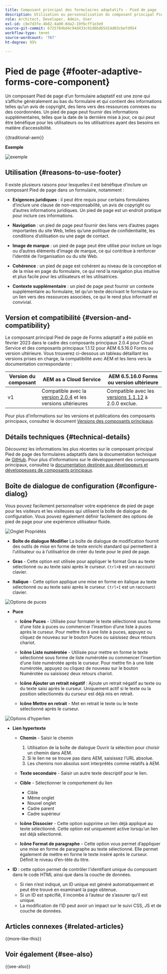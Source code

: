 ```yaml
---
title: Composant principal des formulaires adaptatifs - Pied de page
description: Utilisation ou personnalisation du composant principal Pied de page des formulaires adaptatifs.
role: Architect, Developer, Admin, User
exl-id: c8e7d3fe-4b82-4a80-8da2-19f6cff1e3e9
source-git-commit: 6725784bd4c94d433c91d6bd65d14d03cbefd954
workflow-type: tm+mt
source-wordcount: '767'
ht-degree: 95%

---
```



# Pied de page {#footer-adaptive-forms-core-component}

Un composant Pied de page d’un formulaire adaptatif est une zone qui s’affiche généralement au bas du formulaire et qui contient des informations telles qu’un avis de copyright, des liens vers des ressources connexes ou des coordonnées. Un pied de page peut fournir des informations supplémentaires, telles que la date de la dernière mise à jour, ce qui peut être bénéfique pour les utilisateurs ou les utilisatrices ayant des besoins en matière d’accessibilité.

{{traditional-aem}}

**Exemple**

![exemple](/help/adaptive-forms/assets/footer.png)

## Utilisation {#reasons-to-use-footer}

Il existe plusieurs raisons pour lesquelles il est bénéfique d’inclure un composant Pied de page dans un formulaire, notamment :

- **Exigences juridiques** : il peut être requis pour certains formulaires d’inclure une clause de non-responsabilité, un avis de copyright ou d’autres informations juridiques. Un pied de page est un endroit pratique pour inclure ces informations.

- **Navigation** : un pied de page peut fournir des liens vers d’autres pages importantes du site Web, telles qu’une politique de confidentialité, les conditions d’utilisation ou une page de contact.

- **Image de marque** : un pied de page peut être utilisé pour inclure un logo ou d’autres éléments d’image de marque, ce qui contribue à renforcer l’identité de l’organisation ou du site Web.

- **Cohérence** : un pied de page est cohérent au niveau de la conception et de la mise en page du formulaire, ce qui rend la navigation plus intuitive et plus facile pour les utilisateurs et les utilisatrices.

- **Contexte supplémentaire** : un pied de page peut fournir un contexte supplémentaire au formulaire, tel qu’un texte décrivant le formulaire ou un lien vers des ressources associées, ce qui le rend plus informatif et convivial.

## Version et compatibilité {#version-and-compatibility}

Le composant principal Pied de page de Forms adaptatif a été publié en février 2023 dans le cadre des composants principaux 2.0.4 pour Cloud Service et des composants principaux 1.1.12 pour AEM 6.5.16.0 Forms ou version ultérieure. Vous trouverez ci-dessous un tableau détaillant les versions prises en charge, la compatibilité avec AEM et les liens vers la documentation correspondante :

| Version du composant | AEM as a Cloud Service | AEM 6.5.16.0 Forms ou version ultérieure |
|---|---|---|
| v1 | Compatible avec la <br>[version 2.0.4](/help/adaptive-forms/version.md) et les versions ultérieures | Compatible avec les<br>[versions 1.1.12](/help/adaptive-forms/version.md) à 2.0.0 exclue. |

Pour plus d’informations sur les versions et publications des composants principaux, consultez le document [Versions des composants principaux](/help/adaptive-forms/version.md).

<!-- ## Sample Component Output {#sample-component-output}

To experience the Accordion Component as well as see examples of its configuration options as well as HTML and JSON output, visit the [Component Library](https://adobe.com/go/aem_cmp_library_accordion). -->

## Détails techniques {#technical-details}

Découvrez les informations les plus récentes sur le composant principal Pied de page des formulaires adaptatifs dans la documentation technique de [GitHub](https://github.com/adobe/aem-core-forms-components/tree/master/ui.af.apps/src/main/content/jcr_root/apps/core/fd/components/form/footer/v1/footer). Pour plus d’informations sur le développement des composants principaux, consultez la [documentation destinée aux développeurs et développeuses de composants principaux](/help/developing/overview.md).


## Boîte de dialogue de configuration {#configure-dialog}

Vous pouvez facilement personnaliser votre expérience de pied de page pour les visiteurs et les visiteuses qui utilisent la boîte de dialogue de configuration. Vous pouvez également définir facilement des options de pied de page pour une expérience utilisateur fluide.

![Onglet Propriétés](/help/adaptive-forms/assets/footer_propertiestab.png)

- **Boîte de dialogue Modifier**
La boîte de dialogue de modification fournit des outils de mise en forme de texte enrichi standard qui permettent à l’utilisateur ou à l’utilisatrice de créer du texte pour le pied de page.

- **Gras** - Cette option est utilisée pour appliquer le format Gras au texte sélectionné ou au texte saisi après le curseur. `Ctrl+B` est un raccourci clavier.

- **Italique** - Cette option applique une mise en forme en italique au texte sélectionné ou au texte saisi après le curseur. `Ctrl+I` est un raccourci clavier.

![Options de puces](/help/adaptive-forms/assets/footer_bullet.png)


- **Puce**

   - **Icône Puces** - Utilisée pour formater le texte sélectionné sous forme d’une liste à puces ou commencer l’insertion d’une liste à puces après le curseur. Pour mettre fin à une liste à puces, appuyez ou cliquez de nouveau sur le bouton Puces ou saisissez deux retours chariot.

   - **Icône Liste numérotée** - Utilisée pour mettre en forme le texte sélectionné sous forme de liste numérotée ou commencer l’insertion d’une liste numérotée après le curseur. Pour mettre fin à une liste numérotée, appuyez ou cliquez de nouveau sur le bouton Numérotée ou saisissez deux retours chariot.

   - **Icône Ajouter un retrait négatif** : Ajoute un retrait négatif au texte ou du texte saisi après le curseur. Uniquement actif si le texte ou la position sélectionnés du curseur est déjà mis en retrait.

   - **Icône Mettre en retrait** - Met en retrait le texte ou le texte sélectionné après le curseur.

![Options d’hyperlien](/help/adaptive-forms/assets/footer_link.png)

- **Lien hypertexte**

   - **Chemin** - Saisir le chemin
      1. Utilisation de la boîte de dialogue Ouvrir la sélection pour choisir un chemin dans AEM.
      1. Si le lien ne se trouve pas dans AEM, saisissez l’URL absolue.
      1. Les chemins non absolus sont interprétés comme relatifs à AEM.

   - **Texte secondaire** - Saisir un autre texte descriptif pour le lien.

   - **Cible** - Sélectionner le comportement du lien
      - Cible
      - Même onglet
      - Nouvel onglet
      - Cadre parent
      - Cadre supérieur

   - **Icône Dissocier** - Cette option supprime un lien déjà appliqué au texte sélectionné. Cette option est uniquement active lorsqu’un lien est déjà sélectionné.

   - **Icône Format de paragraphe** - Cette option vous permet d’appliquer une mise en forme de paragraphe au texte sélectionné. Elle permet également de mettre en forme le texte inséré après le curseur. Définit le niveau d’en-tête du titre.

- **ID** : cette option permet de contrôler l’identifiant unique du composant dans le code HTML ainsi que dans la couche de données.

   - Si rien n’est indiqué, un ID unique est généré automatiquement et peut être trouvé en examinant la page obtenue.
   - Si un ID est spécifié, il incombe à l’auteur de s’assurer qu’il est unique.
   - La modification de l’ID peut avoir un impact sur le suivi CSS, JS et de couche de données.

<!--

## Related article {#related-article}

* [Create a standalone Adaptive Form](https://experienceleague.adobe.com/docs/experience-manager-cloud-service/content/forms/adaptive-forms-authoring/authoring-adaptive-forms-core-components/create-an-adaptive-form-on-forms-cs/creating-adaptive-form-core-components.html)

-->

## Articles connexes {#related-articles}

{{more-like-this}}

## Voir également {#see-also}

{{see-also}}
